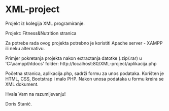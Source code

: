 # XML-project
Projekt iz kolegija XML programiranje.

Projekt: Fitness&Nutrition stranica

Za potrebe rada ovog projekta potrebno je koristiti Apache server - XAMPP ili neku alternativu.

Primjer pokretanja projekta nakon extractanja datotke (.zip/.rar) u 'C:\xampp\htdocs' folder:
http://localhost:80/XML-project/aplikacija.php

Početna stranica, aplikacija.php, sadrži formu za unos podataka. Korišten je HTML, CSS, Bootstrap i malo PHP.
Nakon unosa podataka u formu kreira se XML dokument.

Hvala Vam na razumijevanju!

Doris Stanić.
